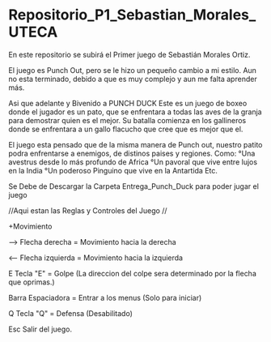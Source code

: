 # Repositorio_P1_Sebastian_Morales_UTECA
En este repositorio se subirá el Primer juego de Sebastián Morales Ortiz.

El juego es Punch Out, pero se le hizo un pequeño cambio a mi estilo.
Aun no esta terminado, debido a que es muy complejo y aun me falta aprender más.

Asi que adelante y Bivenido a PUNCH DUCK
Este es un juego de boxeo donde el jugador es un pato, que se enfrentara a todas las aves de la granja para demostrar quien es el mejor.
Su batalla comienza en los gallineros donde se enfrentara a un gallo flacucho que cree que es mejor que el.

El juego esta pensado que de la misma manera de Punch out, nuestro patito podra enfrentarse a enemigos, de distinos paises y regiones. Como: 
°Una avestrus desde lo más profundo de Africa
°Un pavoral que vive entre lujos en la India
°Un poderoso Pinguino que vive en la Antartida
Etc.

Se Debe de Descargar la Carpeta Entrega_Punch_Duck para poder jugar el juego

//Aqui estan las Reglas y Controles del Juego //

+Movimiento

--> Flecha derecha = Movimiento hacia la derecha

<-- Flecha izquierda = Movimiento hacia la izquierda

E Tecla "E" = Golpe  (La direccion del colpe sera determinado por la flecha que oprimas.)

Barra Espaciadora = Entrar a los menus (Solo para iniciar)

Q Tecla "Q" = Defensa (Desabilitado)

Esc Salir del juego.
